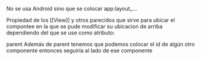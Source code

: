 No se usa Android sino que se colocar app:layout_...

Propiedad de los [[View]] y otros parecidos que sirve para ubicar el compontee en la que se pude modificar su ubicacion de arriba dependiendo del que se use como atributo:


 parent
Además de parent tenemos que podemos colocar el id de algún otro componente entonces seguiría al lado de ese componente
